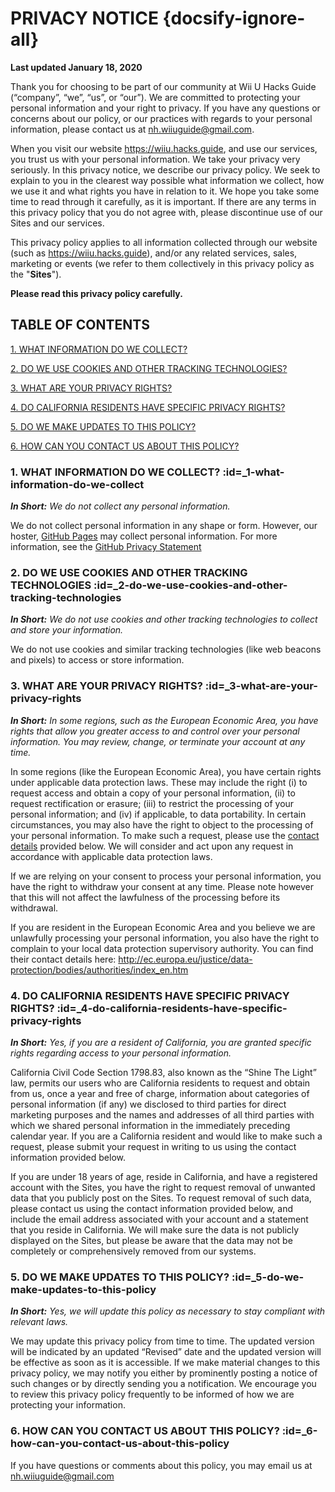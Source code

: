 # PRIVACY NOTICE {docsify-ignore-all}

**Last updated January 18, 2020**


Thank you for choosing to be part of our community at Wii U Hacks Guide (“company”, “we”, “us”, or “our”). We are committed to protecting your personal information and your right to privacy. If you have any questions or concerns about our policy, or our practices with regards to your personal information, please contact us at nh.wiiuguide@gmail.com.

When you visit our website https://wiiu.hacks.guide, and use our services, you trust us with your personal information. We take your privacy very seriously. In this privacy notice, we describe our privacy policy. We seek to explain to you in the clearest way possible what information we collect, how we use it and what rights you have in relation to it. We hope you take some time to read through it carefully, as it is important. If there are any terms in this privacy policy that you do not agree with, please discontinue use of our Sites and our services.

This privacy policy applies to all information collected through our website (such as https://wiiu.hacks.guide), and/or any related services, sales, marketing or events (we refer to them collectively in this privacy policy as the "**Sites**").

**Please read this privacy policy carefully.**


## TABLE OF CONTENTS

[1. WHAT INFORMATION DO WE COLLECT?](privacy-policy?id=_1-what-information-do-we-collect)

[2. DO WE USE COOKIES AND OTHER TRACKING TECHNOLOGIES?](privacy-policy?id=_2-do-we-use-cookies-and-other-tracking-technologies)

[3. WHAT ARE YOUR PRIVACY RIGHTS?](privacy-policy?id=_3-what-are-your-privacy-rights)

[4. DO CALIFORNIA RESIDENTS HAVE SPECIFIC PRIVACY RIGHTS?](privacy-policy?id=_4-do-california-residents-have-specific-privacy-rights)

[5. DO WE MAKE UPDATES TO THIS POLICY?](privacy-policy?id=_5-do-we-make-updates-to-this-policy)

[6. HOW CAN YOU CONTACT US ABOUT THIS POLICY?](privacy-policy?id=_6-how-can-you-contact-us-about-this-policy)



### 1. WHAT INFORMATION DO WE COLLECT? :id=_1-what-information-do-we-collect

***In Short:*** *We do not collect any personal information.*

We do not collect personal information in any shape or form. However, our hoster, [GitHub Pages](https://pages.github.com/) may collect personal information. For more information, see the [GitHub Privacy Statement](https://help.github.com/en/github/site-policy/github-privacy-statement)


### 2. DO WE USE COOKIES AND OTHER TRACKING TECHNOLOGIES :id=_2-do-we-use-cookies-and-other-tracking-technologies
***In Short:*** *We do not use cookies and other tracking technologies to collect and store your information.*

We do not use cookies and similar tracking technologies (like web beacons and pixels) to access or store information.


### 3. WHAT ARE YOUR PRIVACY RIGHTS? :id=_3-what-are-your-privacy-rights

***In Short:*** *In some regions, such as the European Economic Area, you have rights that allow you greater access to and control over your personal information. You may review, change, or terminate your account at any time.*

In some regions (like the European Economic Area), you have certain rights under applicable data protection laws. These may include the right (i) to request access and obtain a copy of your personal information, (ii) to request rectification or erasure; (iii) to restrict the processing of your personal information; and (iv) if applicable, to data portability. In certain circumstances, you may also have the right to object to the processing of your personal information. To make such a request, please use the [contact details](privacy-policy?id=_6-how-can-you-contact-us-about-this-policy) provided below. We will consider and act upon any request in accordance with applicable data protection laws.

If we are relying on your consent to process your personal information, you have the right to withdraw your consent at any time. Please note however that this will not affect the lawfulness of the processing before its withdrawal.

If you are resident in the European Economic Area and you believe we are unlawfully processing your personal information, you also have the right to complain to your local data protection supervisory authority. You can find their contact details here: http://ec.europa.eu/justice/data-protection/bodies/authorities/index_en.htm


### 4. DO CALIFORNIA RESIDENTS HAVE SPECIFIC PRIVACY RIGHTS? :id=_4-do-california-residents-have-specific-privacy-rights

***In Short:*** *Yes, if you are a resident of California, you are granted specific rights regarding access to your personal information.*

California Civil Code Section 1798.83, also known as the “Shine The Light” law, permits our users who are California residents to request and obtain from us, once a year and free of charge, information about categories of personal information (if any) we disclosed to third parties for direct marketing purposes and the names and addresses of all third parties with which we shared personal information in the immediately preceding calendar year. If you are a California resident and would like to make such a request, please submit your request in writing to us using the contact information provided below.

If you are under 18 years of age, reside in California, and have a registered account with the Sites, you have the right to request removal of unwanted data that you publicly post on the Sites. To request removal of such data, please contact us using the contact information provided below, and include the email address associated with your account and a statement that you reside in California. We will make sure the data is not publicly displayed on the Sites, but please be aware that the data may not be completely or comprehensively removed from our systems.


### 5. DO WE MAKE UPDATES TO THIS POLICY? :id=_5-do-we-make-updates-to-this-policy

***In Short:*** *Yes, we will update this policy as necessary to stay compliant with relevant laws.*

We may update this privacy policy from time to time. The updated version will be indicated by an updated “Revised” date and the updated version will be effective as soon as it is accessible. If we make material changes to this privacy policy, we may notify you either by prominently posting a notice of such changes or by directly sending you a notification. We encourage you to review this privacy policy frequently to be informed of how we are protecting your information.


### 6. HOW CAN YOU CONTACT US ABOUT THIS POLICY? :id=_6-how-can-you-contact-us-about-this-policy

If you have questions or comments about this policy, you may email us at nh.wiiuguide@gmail.com